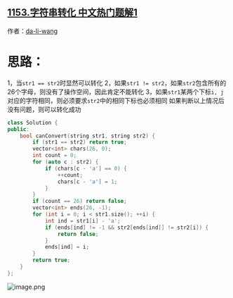 ## [1153.字符串转化 中文热门题解1](https://leetcode.cn/problems/string-transforms-into-another-string/solutions/100000/c-jian-dan-bian-li-ji-ke-by-da-li-wang)

作者：[da-li-wang](https://leetcode.cn/u/da-li-wang)

# 思路：
1，当`str1 == str2`时显然可以转化
2，如果`str1 != str2`，如果`str2`包含所有的26个字母，则没有了操作空间，因此肯定不能转化
3，如果`str1`某两个下标`i, j`对应的字符相同，则必须要求`str2`中的相同下标也必须相同
如果判断以上情况后没有问题，则可以转化成功
```C++ []
class Solution {
public:
    bool canConvert(string str1, string str2) {
        if (str1 == str2) return true;
        vector<int> chars(26, 0);
        int count = 0;
        for (auto c : str2) {
            if (chars[c - 'a'] == 0) {
                ++count;
                chars[c - 'a'] = 1;
            }
        }
        if (count == 26) return false;
        vector<int> ends(26, -1);
        for (int i = 0; i < str1.size(); ++i) {
            int ind = str1[i] - 'a';
            if (ends[ind] != -1 && str2[ends[ind]] != str2[i]) {
                return false;
            }
            ends[ind] = i;
        }
        return true;
    }
};
```

![image.png](https://pic.leetcode-cn.com/6bc0f89da518c744c85cbf3733a24d90d8fed0463ce6aae39952b3662a1e1793-image.png)
